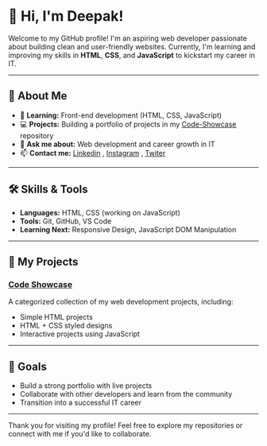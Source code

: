 # 👋 Hi, I'm Deepak!

Welcome to my GitHub profile! I'm an aspiring web developer passionate about building clean and user-friendly websites. Currently, I'm learning and improving my skills in **HTML**, **CSS**, and **JavaScript** to kickstart my career in IT.

---

## 🚀 About Me
- 🌱 **Learning:** Front-end development (HTML, CSS, JavaScript)
- 💻 **Projects:** Building a portfolio of projects in my [Code-Showcase](https://github.com/panwardeepak-dev/Code-Showcase) repository
- 💬 **Ask me about:** Web development and career growth in IT
- 📫 **Contact me:** [Linkedin](https://www.linkedin.com/in/deepakpanwa-dev) , [Instagram](https://www.instagram.com/http.deepak.07) , [Twiter](https://x.com/_deepak_panwar)

---

## 🛠️ Skills & Tools
- **Languages:** HTML, CSS (working on JavaScript)
- **Tools:** Git, GitHub, VS Code
- **Learning Next:** Responsive Design, JavaScript DOM Manipulation

---

## 📂 My Projects
### [Code Showcase](https://github.com/panwardeepak-dev/Code-Showcase)
A categorized collection of my web development projects, including:
- Simple HTML projects
- HTML + CSS styled designs
- Interactive projects using JavaScript

---

## 🌟 Goals
- Build a strong portfolio with live projects
- Collaborate with other developers and learn from the community
- Transition into a successful IT career

---

Thank you for visiting my profile! Feel free to explore my repositories or connect with me if you'd like to collaborate.
